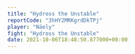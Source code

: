```yaml
---
title: "Hydross the Unstable"
reportCode: "3hHY2MRKgrdDkTPj"
player: "Näely"
fight: "Hydross the Unstable"
date: 2021-10-06T18:48:50.877000+00:00
---
```

